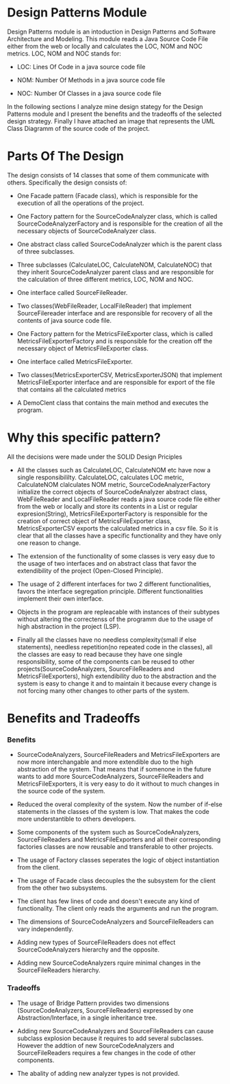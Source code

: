 # Design Patterns Module

Design Patterns module is an intoduction in Design Patterns and Software Architecture and Modeling. This module reads a Java Source Code File either from the web or locally and calculates the LOC, NOM and NOC metrics. LOC, NOM and NOC stands for:

* LOC: Lines Of Code in a java source code file

* NOM: Number Of Methods in a java source code file

* NOC: Number Of Classes in a java source code file

 In the following sections I analyze mine design stategy for the Design Patterns module and I present the benefits and the tradeoffs of the selected design strategy. Finally I have attached an image that represents the UML Class Diagramm of the source code of the project.

 # Parts Of The Design

 The design consists of 14 classes that some of them communicate with others. Specifically the design consists of:

 * One Facade pattern (Facade class), which is responsible for the execution of all the operations of the project.

 * One Factory pattern for the SourceCodeAnalyzer class, which is called SourceCodeAnalyzerFactory and is responsible for the creation of all the necessary objects of SourceCodeAnalyzer class.

 * One abstract class called SourceCodeAnalyzer which is the parent class of three subclasses.

 * Three subclasses (CalculateLOC, CalculateNOM, CalculateNOC) that they inherit SourceCodeAnalyzer parent class and are responsible for the calculation of three different metrics, LOC, NOM and NOC.

 * One interface called SourceFileReader. 

 * Two classes(WebFileReader, LocalFileReader) that implement SourceFilereader interface and are responsible for recovery of all the contents of java source code file.

 * One Factory pattern for the MetricsFileExporter class, which is called MetricsFileExporterFactory and is responsible for the creation off the necessary object of MetricsFileExporter class.

 * One interface called MetricsFileExporter. 

 * Two classes(MetricsExporterCSV, MetricsExporterJSON) that implement MetricsFileExporter interface and are responsible for export of the file that contains all the calculated metrics

 * A DemoClent class that contains the main method and executes the program.

 # Why this specific pattern?

 All the decisions were made under the SOLID Design Priciples

 * All the classes such as CalculateLOC, CalculateNOM etc have now a single responsibililty. CalculateLOC, calculates LOC metric, CalculateNOM clalculates NOM metric, SourceCodeAnalyzerFactory initialize the correct objects of SourceCodeAnalyzer abstract class, WebFileReader and LocalFileReader reads a java source code file either from the web or locally and store its contents in a List or regular expresion(String), MetricsFileExporterFactory is responsible for the creation of correct object of MetricsFileExporter class, MetricsExporterCSV exports the calculated metrics in a csv file. So it is clear that all the classes have a specific functionality and they have only one reason to change.  

 * The extension of the functionality of some classes is very easy due to the usage of two interfaces and on abstract class that favor the extendibility of the project (Open-Closed Principle).

 * The usage of 2 different interfaces for two 2 different functionalities, favors the interface segregation principle. Different functionalities implement their own interface. 

 * Objects in the program are repleacable with instances of their subtypes without altering the correctenss of the programm due to the usage of high abstraction in the project (LSP).

 * Finally all the classes have no needless complexity(small if else statements), needless repetition(no repeated code in the classes), all the classes are easy to read because they have one single responsibility, some of the components can be reused to other projects(SourceCodeAnalyzers, SourceFileReaders and MetricsFileExporters), high extendibility duo to the abstraction and the system is easy to change it and to maintain it because every change is not forcing many other changes to other parts of the system.

 # Benefits and Tradeoffs

 ### Benefits
 * SourceCodeAnalyzers, SourceFileReaders and MetricsFileExporters are now more interchangable and more extendible duo to the high abstraction of the system. 
 That means that if somenone in the future wants to add more SourceCodeAnalyzers, SourceFileReaders and MetricsFileExporters, it is very easy to do it without to much changes in the source code of the system.

 * Reduced the overal complexity of the system. Now the number of if-else statements in the classes of the system is low. That makes the code more understantible to others developers.

 * Some components of the system such as SourceCodeAnalyzers, SourceFileReaders and MetricsFileExporters and all their corresponding factories classes are now reusable and transferable to other projects.

 * The usage of Factory classes seperates the logic of object instantiation from the client.

 * The usage of Facade class decouples the the subsystem for the client from the other two subsystems.

 * The client has few lines of code and doesn't execute any kind of functionality. The client only reads the arguments and run the program.

 * The dimensions of SourceCodeAnalyzers and SourceFileReaders can vary independently.

 * Adding new types of SourceFileReaders does not effect SourceCodeAnalyzers hierarchy and the opposite. 

 * Adding new SourceCodeAnalyzers rquire minimal changes in the SourceFileReaders hierarchy.

 ### Tradeoffs

 * The usage of Bridge Pattern provides two dimensions (SourceCodeAnalyzers, SourceFileReaders) expressed by one Abstraction/Interface, in a single inheritance tree.

 * Adding new SourceCodeAnalyzers and SourceFileReaders can cause subclass explosion because it requires to add several subclasses. However the addtion of new SourceCodeAnalyzers and SourceFileReaders requires a few changes in the code of other components.

 * The abality of adding new analyzer types is not provided.

